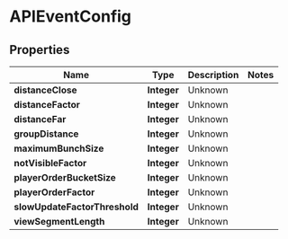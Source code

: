 

# APIEventConfig


## Properties

Name | Type | Description | Notes
------------ | ------------- | ------------- | -------------
**distanceClose** | **Integer** | Unknown | 
**distanceFactor** | **Integer** | Unknown | 
**distanceFar** | **Integer** | Unknown | 
**groupDistance** | **Integer** | Unknown | 
**maximumBunchSize** | **Integer** | Unknown | 
**notVisibleFactor** | **Integer** | Unknown | 
**playerOrderBucketSize** | **Integer** | Unknown | 
**playerOrderFactor** | **Integer** | Unknown | 
**slowUpdateFactorThreshold** | **Integer** | Unknown | 
**viewSegmentLength** | **Integer** | Unknown | 



